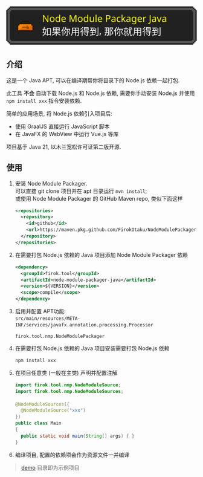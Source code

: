 # ![logo](logo.svg "Node Module Packager Java")

## 介绍

这是一个 Java APT, 可以在编译期帮你将目录下的 Node.js 依赖一起打包.

此工具 **不会** 自动下载 Node.js 和 Node.js 依赖, 需要你手动安装 Node.js 并使用 `npm install xxx` 指令安装依赖.

简单的应用场景, 将 Node.js 依赖引入项目后:

* 使用 GraalJS 直接运行 JavaScript 脚本
* 在 JavaFX 的 WebView 中运行 Vue.js 等库

项目基于 Java 21, 以木兰宽松许可证第二版开源.

## 使用

1. 安装 Node Module Packager.  
   可以直接 git clone 项目并在 apt 目录运行 `mvn install`;    
   或使用 Node Module Packager 的 GitHub Maven repo, 类似下面这样
   ```xml
   <repositories>
     <repository>
       <id>github</id>
       <url>https://maven.pkg.github.com/FirokOtaku/NodeModulePackagerJava</url>
     </repository>
   </repositories>
   ```
2. 在需要打包 Node.js 依赖的 Java 项目添加 Node Module Packager 依赖
   ```xml
   <dependency>
     <groupId>firok.tool</groupId>
     <artifactId>node-module-packager-java</artifactId>
     <version>${VERSION}</version>
     <scope>compile</scope>
   </dependency>
   ```
3. 启用并配置 APT功能:  
   `src/main/resources/META-INF/services/javafx.annotation.processing.Processor`
   ```text
   firok.tool.nmp.NodeModulePackager
   ```
4. 在需要打包 Node.js 依赖的 Java 项目安装需要打包 Node.js 依赖
   ```bash
   npm install xxx
   ```
5. 在项目任意类 (一般在主类) 声明并配置注解
   ```java
   import firok.tool.nmp.NodeModuleSource;
   import firok.tool.nmp.NodeModuleSources;

   @NodeModuleSources({
     @NodeModuleSource("xxx")
   })
   public class Main
   {
     public static void main(String[] args) { }
   }
   ```
6. 编译项目, 配置的依赖项会作为资源文件一并编译

> [demo](demo) 目录即为示例项目
